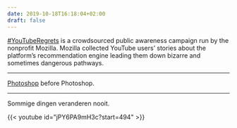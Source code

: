 ```yaml
---
date: 2019-10-18T16:18:04+02:00
draft: false
---
```


[#YouTubeRegrets](https://foundation.mozilla.org/en/campaigns/youtube-regrets/) is a crowdsourced public awareness campaign run by the nonprofit Mozilla. Mozilla collected YouTube users’ stories about the platform’s recommendation engine leading them down bizarre and sometimes dangerous pathways.

---

[Photoshop](https://www.indexoncensorship.org/2017/08/commissar-vanishes/) before Photoshop.

---

Sommige dingen veranderen nooit.

{{< youtube id="jPY6PA9mH3c?start=494" >}}
